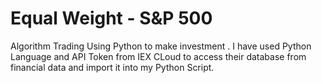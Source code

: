 # Equal Weight - S&P 500
 Algorithm Trading Using Python to make investment .
 I have used Python Language and API Token from IEX CLoud to access their database from financial data and import it into my Python Script. 
 
